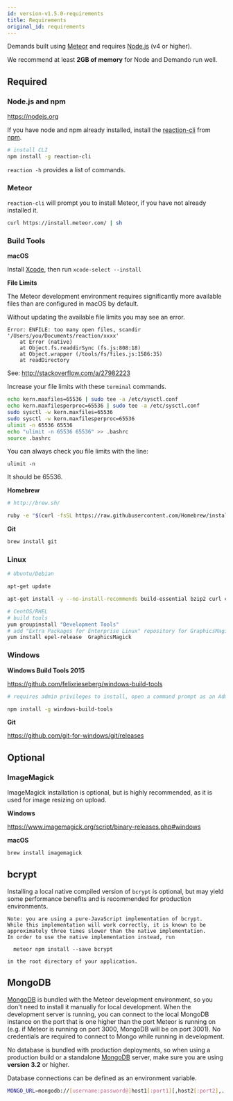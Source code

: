 ```yaml
---
id: version-v1.5.0-requirements
title: Requirements
original_id: requirements
---
```

    
Demands built using [Meteor](https://meteor.com) and requires [Node.js](https://nodejs.org/) (v4 or higher).

We recommend at least **2GB of memory** for Node and Demando run well.

## Required

### Node.js and npm

<https://nodejs.org>

If you have node and npm already installed, install the [reaction-cli](https://www.npmjs.com/package/reaction-cli) from [npm](https://www.npmjs.com/).

```sh
# install CLI
npm install -g reaction-cli
```

`reaction -h` provides a list of commands.

### Meteor

`reaction-cli` will prompt you to install Meteor, if you have not already installed it.

```sh
curl https://install.meteor.com/ | sh
```

### Build Tools

**macOS**

Install [Xcode](https://developer.apple.com/xcode/downloads/), then run `xcode-select --install`

**File Limits**

The Meteor development environment requires significantly more available files than are configured in macOS by default.

Without updating the available file limits you may see an error.

    Error: ENFILE: too many open files, scandir '/Users/you/Documents/reaction/xxxx'
        at Error (native)
        at Object.fs.readdirSync (fs.js:808:18)
        at Object.wrapper (/tools/fs/files.js:1586:35)
        at readDirectory

See: <http://stackoverflow.com/a/27982223>

Increase your file limits with these `terminal` commands.

```sh
echo kern.maxfiles=65536 | sudo tee -a /etc/sysctl.conf
echo kern.maxfilesperproc=65536 | sudo tee -a /etc/sysctl.conf
sudo sysctl -w kern.maxfiles=65536
sudo sysctl -w kern.maxfilesperproc=65536
ulimit -n 65536 65536
echo "ulimit -n 65536 65536" >> .bashrc
source .bashrc
```

You can always check you file limits with the line:

    ulimit -n

It should be 65536.

**Homebrew**

```sh
# http://brew.sh/

ruby -e "$(curl -fsSL https://raw.githubusercontent.com/Homebrew/install/master/install)"
```

**Git**

```sh
brew install git
```

### Linux

```sh
# Ubuntu/Debian

apt-get update

apt-get install -y --no-install-recommends build-essential bzip2 curl ca-certificates git graphicsmagick python
```

```sh
# CentOS/RHEL
# build tools
yum groupinstall "Development Tools"
# add "Extra Packages for Enterprise Linux" repository for GraphicsMagick
yum install epel-release  GraphicsMagick
```

### Windows

**Windows Build Tools 2015**

<https://github.com/felixrieseberg/windows-build-tools>

```sh
# requires admin privileges to install, open a command prompt as an Administrator

npm install -g windows-build-tools
```

**Git**

<https://github.com/git-for-windows/git/releases>

## Optional

### ImageMagick

ImageMagick installation is optional, but is highly recommended, as it is used for image resizing on upload.

**Windows**

<https://www.imagemagick.org/script/binary-releases.php#windows>

**macOS**

```sh
brew install imagemagick
```

## bcrypt

Installing a local native compiled version of `bcrypt` is optional, but may yield some performance benefits and is recommended for production environments.

    Note: you are using a pure-JavaScript implementation of bcrypt.
    While this implementation will work correctly, it is known to be
    approximately three times slower than the native implementation.
    In order to use the native implementation instead, run

      meteor npm install --save bcrypt

    in the root directory of your application.

## MongoDB

[MongoDB](https://www.mongodb.org/) is bundled with the Meteor development environment, so you don't need to install it manually for local development. When the development server is running, you can connect to the local MongoDB instance on the port that is one higher than the port Meteor is running on (e.g. if Meteor is running on port 3000, MongoDB will be on port 3001). No credentials are required to connect to Mongo while running in development.

No database is bundled with production deployments, so when using a production build or a standalone [MongoDB](https://www.mongodb.org/) server, make sure you are using **version 3.2** or higher.

Database connections can be defined as an environment variable.

```sh
MONGO_URL=mongodb://[username:password@]host1[:port1][,host2[:port2],...[,hostN[:portN]]][/[database][?options]]
```
